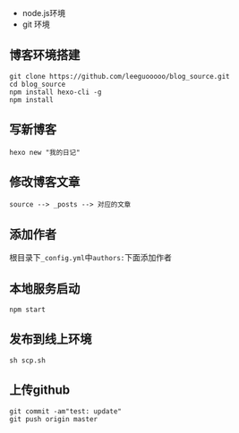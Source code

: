 * node.js环境
* git 环境


## 博客环境搭建

```shell
git clone https://github.com/leeguooooo/blog_source.git
cd blog_source
npm install hexo-cli -g
npm install
```

## 写新博客

```shell
hexo new "我的日记"
```

## 修改博客文章

`source --> _posts --> 对应的文章`

## 添加作者

根目录下`_config.yml`中`authors:`下面添加作者

## 本地服务启动

`npm start`

## 发布到线上环境

`sh scp.sh`

## 上传github

```shell
git commit -am"test: update"
git push origin master
```
